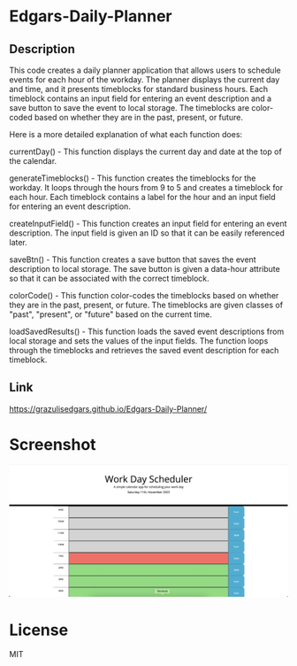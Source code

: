 # Edgars-Daily-Planner

## Description 

This code creates a daily planner application that allows users to schedule events for each hour of the workday. The planner displays the current day and time, and it presents timeblocks for standard business hours. Each timeblock contains an input field for entering an event description and a save button to save the event to local storage. The timeblocks are color-coded based on whether they are in the past, present, or future.

Here is a more detailed explanation of what each function does:

currentDay() - This function displays the current day and date at the top of the calendar.

generateTimeblocks() - This function creates the timeblocks for the workday. It loops through the hours from 9 to 5 and creates a timeblock for each hour. Each timeblock contains a label for the hour and an input field for entering an event description.

createInputField() - This function creates an input field for entering an event description. The input field is given an ID so that it can be easily referenced later.

saveBtn() - This function creates a save button that saves the event description to local storage. The save button is given a data-hour attribute so that it can be associated with the correct timeblock.

colorCode() - This function color-codes the timeblocks based on whether they are in the past, present, or future. The timeblocks are given classes of "past", "present", or "future" based on the current time.

loadSavedResults() - This function loads the saved event descriptions from local storage and sets the values of the input fields. The function loops through the timeblocks and retrieves the saved event description for each timeblock.

## Link
https://grazulisedgars.github.io/Edgars-Daily-Planner/

# Screenshot 
![Alt text](<assets/images/Screenshot 2023-11-11 at 13.12.48.png>)

# License 
MIT